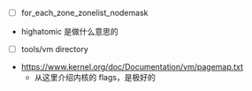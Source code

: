 - [ ] for_each_zone_zonelist_nodemask

- highatomic 是做什么意思的

- [ ] tools/vm directory

- https://www.kernel.org/doc/Documentation/vm/pagemap.txt
  - 从这里介绍内核的 flags，是极好的
